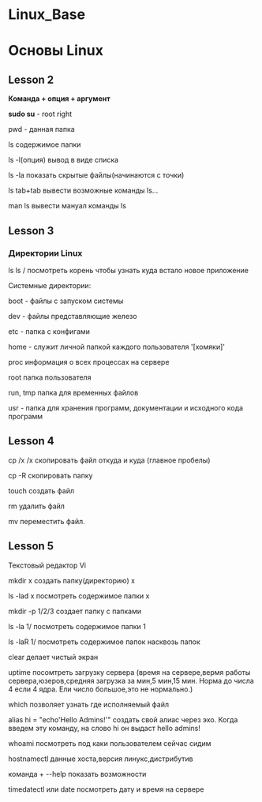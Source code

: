 # Linux_Base

 # Основы Linux
 
 ## Lesson 2
 **Команда + опция + аргумент** 

 **sudo su** - root right

 pwd - данная папка 

ls содержимое папки

ls -l(опция) вывод в виде списка

ls -la показать скрытые файлы(начинаются с точки)

ls tab+tab вывести возможные команды ls...

man ls вывести мануал команды ls

## Lesson 3

### Директории Linux

ls ls / посмотреть корень чтобы узнать куда встало новое приложение

Системные директории:

boot - файлы с запуском системы

dev - файлы представляющие железо

etc - папка с конфигами

home - служит личной папкой каждого пользователя '[хомяки]'

proc информация о всех процессах на сервере

root папка пользователя

run, tmp  папка для временных файлов

usr - папка для хранения программ, документации и исходного кода программ

## Lesson 4

cp /x /x скопировать файл откуда и куда (главное пробелы)

cp -R скопировать папку

touch создать файл

rm удалить файл

mv переместить файл.

## Lesson 5

Текстовый редактор Vi

mkdir x создать папку(директорию) х

ls -lad x посмотреть содержимое папки x

mkdir -p 1/2/3 создает папку с папками 

ls -la 1/ посмотреть содержимое папки 1

ls -laR 1/
посмотреть содержимое папок насквозь папок

clear делает чистый экран

uptime посомтреть загрузку сервера (время на сервере,вермя работы сервера,юзеров,средняя загрузка за мин,5 мин,15 мин. Норма до числа 4 если 4 ядра. Ели число большое,это не нормально.)

which позволяет узнать где исполняемый файл

alias hi = "echo'Hello Admins!'" создать свой алиас через эхо. Когда введем эту команду, на слово hi он выдаст hello admins!

whoami посмотреть под каки пользователем сейчас сидим

hostnamectl данные хоста,версия линукс,дистрибутив

команда + --help показать возможности

timedatectl или date посмотреть дату и время на сервере

















